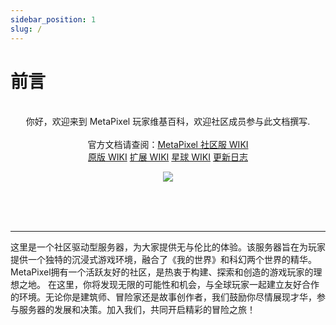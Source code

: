 ```yaml
---
sidebar_position: 1
slug: /
---
```


# 前言


<center>
<br />你好，欢迎来到 MetaPixel 玩家维基百科，欢迎社区成员参与此文档撰写.
<br />
<br />官方文档请查阅：<a href="https://docs.qq.com/doc/DUUphWlJScHFsRXZZ">MetaPixel 社区服 WIKI</a>
<br /><a href="https://docs.qq.com/doc/DUWNIa29aa1RBaFFP">原版 WIKI</a> <a href="https://docs.qq.com/doc/DUWVxRkl4TEx6bWtF">扩展 WIKI</a> <a href="https://docs.qq.com/doc/DUU5NTG90enpvSUJz">星球 WIKI</a> <a href="https://docs.qq.com/doc/DUUVCb3pnSFBhd2dw">更新日志</a>

![](/img/logo.png)

<br />
<br />
<br />
</center>

---

这里是一个社区驱动型服务器，为大家提供无与伦比的体验。该服务器旨在为玩家提供一个独特的沉浸式游戏环境，融合了《我的世界》和科幻两个世界的精华。MetaPixel拥有一个活跃友好的社区，是热衷于构建、探索和创造的游戏玩家的理想之地。
在这里，你将发现无限的可能性和机会，与全球玩家一起建立友好合作的环境。无论你是建筑师、冒险家还是故事创作者，我们鼓励你尽情展现才华，参与服务器的发展和决策。加入我们，共同开启精彩的冒险之旅！

